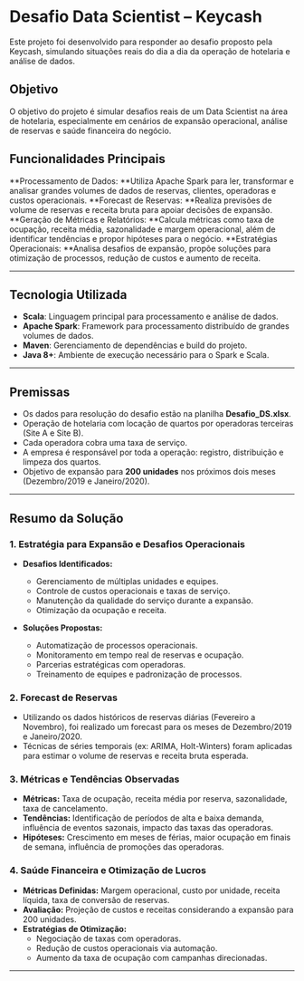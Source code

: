 # Desafio Data Scientist – Keycash

Este projeto foi desenvolvido para responder ao desafio proposto pela Keycash, simulando situações reais do dia a dia da operação de hotelaria e análise de dados.

## Objetivo

O objetivo do projeto é simular desafios reais de um Data Scientist na área de hotelaria, especialmente em cenários de expansão operacional, análise de reservas e saúde financeira do negócio.

## Funcionalidades Principais

**Processamento de Dados: **Utiliza Apache Spark para ler, transformar e analisar grandes volumes de dados de reservas, clientes, operadoras e custos operacionais. 
**Forecast de Reservas: **Realiza previsões de volume de reservas e receita bruta para apoiar decisões de expansão. 
**Geração de Métricas e Relatórios: **Calcula métricas como taxa de ocupação, receita média, sazonalidade e margem operacional, além de identificar tendências e propor hipóteses para o negócio.
**Estratégias Operacionais: **Analisa desafios de expansão, propõe soluções para otimização de processos, redução de custos e aumento de receita.

---

## Tecnologia Utilizada

- **Scala**: Linguagem principal para processamento e análise de dados.
- **Apache Spark**: Framework para processamento distribuído de grandes volumes de dados.
- **Maven**: Gerenciamento de dependências e build do projeto.
- **Java 8+**: Ambiente de execução necessário para o Spark e Scala.

---

## Premissas

- Os dados para resolução do desafio estão na planilha **Desafio_DS.xlsx**.
- Operação de hotelaria com locação de quartos por operadoras terceiras (Site A e Site B).
- Cada operadora cobra uma taxa de serviço.
- A empresa é responsável por toda a operação: registro, distribuição e limpeza dos quartos.
- Objetivo de expansão para **200 unidades** nos próximos dois meses (Dezembro/2019 e Janeiro/2020).

---

## Resumo da Solução

### 1. Estratégia para Expansão e Desafios Operacionais

- **Desafios Identificados:**
  - Gerenciamento de múltiplas unidades e equipes.
  - Controle de custos operacionais e taxas de serviço.
  - Manutenção da qualidade do serviço durante a expansão.
  - Otimização da ocupação e receita.

- **Soluções Propostas:**
  - Automatização de processos operacionais.
  - Monitoramento em tempo real de reservas e ocupação.
  - Parcerias estratégicas com operadoras.
  - Treinamento de equipes e padronização de processos.

### 2. Forecast de Reservas

- Utilizando os dados históricos de reservas diárias (Fevereiro a Novembro), foi realizado um forecast para os meses de Dezembro/2019 e Janeiro/2020.
- Técnicas de séries temporais (ex: ARIMA, Holt-Winters) foram aplicadas para estimar o volume de reservas e receita bruta esperada.

### 3. Métricas e Tendências Observadas

- **Métricas:** Taxa de ocupação, receita média por reserva, sazonalidade, taxa de cancelamento.
- **Tendências:** Identificação de períodos de alta e baixa demanda, influência de eventos sazonais, impacto das taxas das operadoras.
- **Hipóteses:** Crescimento em meses de férias, maior ocupação em finais de semana, influência de promoções das operadoras.

### 4. Saúde Financeira e Otimização de Lucros

- **Métricas Definidas:** Margem operacional, custo por unidade, receita líquida, taxa de conversão de reservas.
- **Avaliação:** Projeção de custos e receitas considerando a expansão para 200 unidades.
- **Estratégias de Otimização:**
  - Negociação de taxas com operadoras.
  - Redução de custos operacionais via automação.
  - Aumento da taxa de ocupação com campanhas direcionadas.

---

